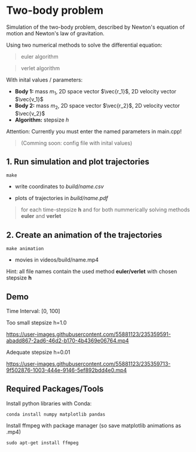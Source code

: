 # Two-body problem
Simulation of the two-body problem, described by Newton's equation of motion and Newton's law of gravitation.

Using two numerical methods to solve the differential equation:
> euler algorithm

> verlet algorithm

With inital values / parameters:
- **Body 1:** mass $m_1$, 2D space vector $\vec{r_1}$, 2D velocity vector $\vec{v_1}$
- **Body 2:** mass $m_2$, 2D space vector $\vec{r_2}$, 2D velocity vector $\vec{v_2}$
- **Algorithm:** stepsize $h$

Attention: Currently you must enter the named parameters in main.cpp!
> (Comming soon: config file with inital values)

## 1. Run simulation and plot trajectories
```
make
```
- write coordinates to *build/name.csv*

- plots of trajectories in *build/name.pdf*

> for each time-stepsize **h** and for both nummerically solving methods **euler** and **verlet**


## 2. Create an animation of the trajectories
```
make animation
```
- movies in videos/build/name.mp4


Hint: all file names contain the used method **euler/verlet** with chosen stepsize **h**

## Demo
Time Interval: [0, 100]

Too small stepsize h=1.0

https://user-images.githubusercontent.com/55881123/235359591-abadd867-2ad6-46d2-b170-4b4369e06764.mp4

Adequate stepsize h=0.01

https://user-images.githubusercontent.com/55881123/235359713-9f502876-1003-444e-9146-5ef892bdd4e0.mp4


## Required Packages/Tools
Install python libraries with Conda:
```
conda install numpy matplotlib pandas
```

Install ffmpeg with package manager (so save matplotlib animations as .mp4)
```
sudo apt-get install ffmpeg
```
